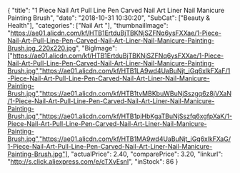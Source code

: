 {
	"title": "1 Piece Nail Art Pull Line Pen Carved Nail Art Liner Nail Manicure Painting Brush",
	"date": "2018-10-31 10:30:20",
	"SubCat": ["Beauty & Health"],
	"categories": ["Nail Art "],
	"thumbnailImage": "https://ae01.alicdn.com/kf/HTB1ErtduBjTBKNjSZFNq6ysFXXae/1-Piece-Nail-Art-Pull-Line-Pen-Carved-Nail-Art-Liner-Nail-Manicure-Painting-Brush.jpg_220x220.jpg",
	"BigImage": ["https://ae01.alicdn.com/kf/HTB1ErtduBjTBKNjSZFNq6ysFXXae/1-Piece-Nail-Art-Pull-Line-Pen-Carved-Nail-Art-Liner-Nail-Manicure-Painting-Brush.jpg","https://ae01.alicdn.com/kf/HTB1LA9wd4UaBuNjt_iGq6xlkFXaF/1-Piece-Nail-Art-Pull-Line-Pen-Carved-Nail-Art-Liner-Nail-Manicure-Painting-Brush.jpg","https://ae01.alicdn.com/kf/HTB1tvMBKbuWBuNjSszgq6z8jVXaN/1-Piece-Nail-Art-Pull-Line-Pen-Carved-Nail-Art-Liner-Nail-Manicure-Painting-Brush.jpg","https://ae01.alicdn.com/kf/HTB1pjHbKgaTBuNjSszfq6xgfpXaK/1-Piece-Nail-Art-Pull-Line-Pen-Carved-Nail-Art-Liner-Nail-Manicure-Painting-Brush.jpg","https://ae01.alicdn.com/kf/HTB1MA9wd4UaBuNjt_iGq6xlkFXaG/1-Piece-Nail-Art-Pull-Line-Pen-Carved-Nail-Art-Liner-Nail-Manicure-Painting-Brush.jpg"],
	"actualPrice": 2.40,
	"comparePrice": 3.20,
	"linkurl": "http://s.click.aliexpress.com/e/cTXvEsnI",
	"inStock": 86
}
